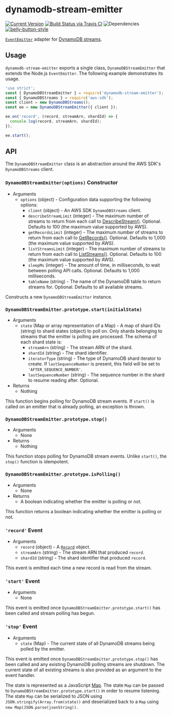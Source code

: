 # dynamodb-stream-emitter

[![Current Version](https://img.shields.io/npm/v/dynamodb-stream-emitter.svg)](https://www.npmjs.org/package/dynamodb-stream-emitter)
[![Build Status via Travis CI](https://travis-ci.org/cjihrig/dynamodb-stream-emitter.svg?branch=master)](https://travis-ci.org/cjihrig/dynamodb-stream-emitter)
![Dependencies](http://img.shields.io/david/cjihrig/dynamodb-stream-emitter.svg)
[![belly-button-style](https://img.shields.io/badge/eslint-bellybutton-4B32C3.svg)](https://github.com/cjihrig/belly-button)

[`EventEmitter`](https://nodejs.org/api/events.html) adapter for [DynamoDB streams](https://docs.aws.amazon.com/amazondynamodb/latest/developerguide/Streams.html).

## Usage

`dynamodb-stream-emitter` exports a single class, `DynamoDBStreamEmitter` that extends the Node.js
`EventEmitter`. The following example demonstrates its usage.

```javascript
'use strict';
const { DynamoDBStreamEmitter } = require('dynamodb-stream-emitter');
const { DynamoDBStreams } = require('aws-sdk');
const client = new DynamoDBStreams();
const ee = new DynamoDBStreamEmitter({ client });

ee.on('record', (record, streamArn, shardId) => {
  console.log(record, streamArn, shardId);
});

ee.start();
```

## API

The `DynamoDBStreamEmitter` class is an abstraction around the AWS SDK's `DynamoDBStreams` client.

### `DynamoDBStreamEmitter(options)` Constructor

  - Arguments
    - `options` (object) - Configuration data supporting the following options:
      - `client` (object) - An AWS SDK `DynamoDBStreams` client.
      - `describeStreamLimit` (integer) - The maximum number of streams to return from each call to [DescribeStream()](https://docs.aws.amazon.com/amazondynamodb/latest/APIReference/API_streams_DescribeStream.html). Optional. Defaults to 100 (the maximum value supported by AWS).
      - `getRecordsLimit` (integer) - The maximum number of streams to return from each call to [GetRecords()](https://docs.aws.amazon.com/amazondynamodb/latest/APIReference/API_streams_GetRecords.html). Optional. Defaults to 1,000 (the maximum value supported by AWS).
      - `listStreamsLimit` (integer) - The maximum number of streams to return from each call to [ListStreams()](https://docs.aws.amazon.com/amazondynamodb/latest/APIReference/API_streams_ListStreams.html). Optional. Defaults to 100 (the maximum value supported by AWS).
      - `sleepMs` (integer) - The amount of time, in milliseconds, to wait between polling API calls. Optional. Defaults to 1,000 milliseconds.
      - `tableName` (string) - The name of the DynamoDB table to return streams for. Optional. Defaults to all available streams.

Constructs a new `DynamoDBStreamEmitter` instance.

### `DynamoDBStreamEmitter.prototype.start(initialState)`

  - Arguments
    - `state` (Map or array representation of a Map) - A map of shard IDs (string) to shard states (object) to poll on. Only shards belonging to streams that the emitter is polling are processed. The schema of each shard state is:
      - `streamArn` (string) - The stream ARN of the shard.
      - `shardId` (string) - The shard identifier.
      - `iteratorType` (string) - The type of DynamoDB shard iterator to create. If `lastSequenceNumber` is present, this field will be set to `'AFTER_SEQUENCE_NUMBER'`.
      - `lastSequenceNumber` (string) - The sequence number in the shard to resume reading after. Optional.
  - Returns
    - Nothing

This function begins polling for DynamoDB stream events. If `start()` is called on an emitter that is already polling, an exception is thrown.

### `DynamoDBStreamEmitter.prototype.stop()`

  - Arguments
    - None
  - Returns
    - Nothing

This function stops polling for DynamoDB stream events. Unlike `start()`, the `stop()` function is idempotent.

### `DynamoDBStreamEmitter.prototype.isPolling()`

  - Arguments
    - None
  - Returns
    - A boolean indicating whether the emitter is polling or not.

This function returns a boolean indicating whether the emitter is polling or not.

### `'record'` Event

  - Arguments
    - `record` (object) - A [`Record`](https://docs.aws.amazon.com/amazondynamodb/latest/APIReference/API_streams_Record.html) object.
    - `streamArn` (string) - The stream ARN that produced `record`.
    - `shardId` (string) - The shard identifier that produced `record`.

This event is emitted each time a new record is read from the stream.

### `'start'` Event

  - Arguments
    - None

This event is emitted once `DynamoDBStreamEmitter.prototype.start()` has been called and stream polling has begun.

### `'stop'` Event

  - Arguments
    - `state` (Map) - The current state of all DynamoDB streams being polled by the emitter.

This event is emitted once `DynamoDBStreamEmitter.prototype.stop()` has been called and any existing DynamoDB polling streams are shutdown. The current state of all existing streams is also provided as an argument to the event handler.

The state is represented as a JavaScript [Map](https://developer.mozilla.org/en-US/docs/Web/JavaScript/Reference/Global_Objects/Map). The state `Map` can be passed to `DynamoDBStreamEmitter.prototype.start()` in order to resume listening. The state `Map` can be serialized to JSON using `JSON.stringify(Array.from(state))` and deserialized back to a `Map` using `new Map(JSON.parse(jsonString))`.
